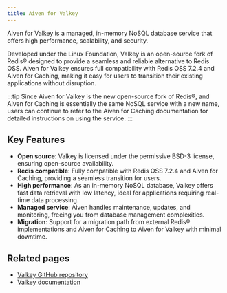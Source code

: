 ```yaml
---
title: Aiven for Valkey
---
```


Aiven for Valkey is a managed, in-memory NoSQL database service that offers high performance, scalability, and security.

Developed under the Linux Foundation, Valkey is an open-source fork of Redis® designed
to provide a seamless and reliable alternative to Redis OSS.  Aiven for Valkey
ensures full compatibility with Redis OSS 7.2.4 and Aiven for Caching, making it easy
for users to transition their existing applications without disruption.

:::tip
Since Aiven for Valkey is the new open-source fork of Redis®, and Aiven for Caching
is essentially the same NoSQL service with a new name, users can continue to
refer to the Aiven for Caching documentation for detailed instructions on
using the service.
:::

## Key Features

- **Open source**: Valkey is licensed under the permissive BSD-3 license,
  ensuring open-source availability.
- **Redis compatible**: Fully compatible with Redis OSS 7.2.4 and
  Aiven for Caching, providing a seamless transition for users.
- **High performance**: As an in-memory NoSQL database, Valkey offers fast data
  retrieval with low latency, ideal for applications requiring real-time data processing.
- **Managed service**: Aiven handles maintenance, updates, and monitoring,
  freeing you from database management complexities.
- **Migration**: Support for a migration path from external Redis® implementations and
  Aiven for Caching to Aiven for Valkey with minimal downtime.

## Related pages

- [Valkey GitHub repository](https://github.com/valkey-io/valkey)
- [Valkey documentation](https://valkey.io/docs/)
